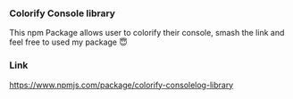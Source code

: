 ### Colorify Console library
This npm Package allows user to colorify their console, smash the link and feel free to used my package 😇

### Link
https://www.npmjs.com/package/colorify-consolelog-library
